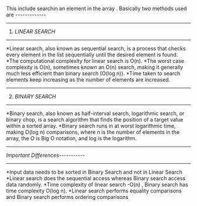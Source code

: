 This include searchin an element in the  array .
Basically two methods used are -------------


_______________________________________________________

1) *LINEAR SEARCH*
____________________
*Linear search, also known as sequential search, is a process that checks every element in the list
  sequentially until the desired element is found.
*The computational complexity for linear search  is O(n).
*The worst case complexity is  O(n), sometimes known an O(n) search, 
  making it generally much less efficient than binary search (O(log n)).
*Time taken to search elements keep increasing as the number of elements are increased.



_____________________________________________________________________

2) *BINARY SEARCH*
___________________

*Binary search, also known as half-interval search, logarithmic search, or binary chop,
  is a search algorithm that finds the position of a target value within a sorted array.
*Binary search runs in at worst logarithmic time, making O(log n) comparisons, where n is
  the number of elements in the array, the O is Big O notation, and log is the logarithm.
  
  ________________________________________________________________________________________________________________________________
  
  
  *Important Differences*-----------
  __________________________________

 *Input data needs to be sorted in Binary Search and not in Linear Search
 *Linear search does the sequential access whereas Binary search access data randomly.
 *Time complexity of linear search -O(n) , Binary search has time complexity O(log n).
 *Linear search performs equality comparisons and Binary search performs ordering comparisons
